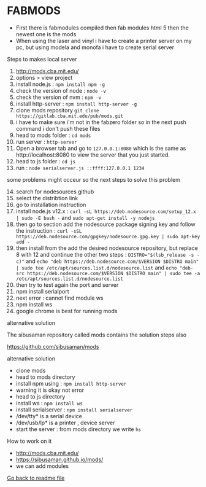 # FABMODS

- First there is fabmodules compiled then fab modules html 5 then the newest one is the mods
- When using the laser and vinyl i have to create a printer server on my pc, but using modela and monofa i have to create serial server

Steps to makes local server

1. http://mods.cba.mit.edu/
2. options > view project
3. install node.js : `npm install npm -g`
4. check the version of node : `node -v`
5. check the version of nvm : `npm -v`
6. install http-server : `npm install http-server -g`
7. clone mods repository `git clone https://gitlab.cba.mit.edu/pub/mods.git`
8. i have to make sure i'm not in the fabzero folder so in the next push command i don't push these files
9. head to mods folder : `cd mods`
10. run server : `http-server`
11. Open a browser tab and go to `127.0.0.1:8080` which is the same as http://localhost:8080 to view the server that you just started.
12. head to js folder : `cd js`
13. run : `node serialserver.js ::ffff:127.0.0.1 1234`

some problems might occeur so the next steps to solve this problem

14. search for nodesources github
15. select the distribtion link
16. go to installation instruction
17. install node.js v12.x : `curl -sL https://deb.nodesource.com/setup_12.x | sudo -E bash -` and `sudo apt-get install -y nodejs`
18. then go to section add the nodesource package signing key and follow the instruction : `curl -sSL https://deb.nodesource.com/gpgkey/nodesource.gpg.key | sudo apt-key add -`
19. then install from the add the desired nodesource repository, but replace 8 with 12 and continue the other two steps : `DISTRO="$(lsb_release -s -c)"` and `echo "deb https://deb.nodesource.com/$VERSION $DISTRO main" | sudo tee /etc/apt/sources.list.d/nodesource.list` and `echo "deb-src https://deb.nodesource.com/$VERSION $DISTRO main" | sudo tee -a /etc/apt/sources.list.d/nodesource.list`
20. then try to test again the port and server
21. npm install serialport
22. next error : cannot find module ws
23. npm install ws
24. google chrome is best for running mods

alternative solution

The sibusaman repository called mods contains the solution steps also

https://github.com/sibusaman/mods

alternative solution

- clone mods
- head to mods directory
- install npm using : `npm install http-server`
- warning it is okay not error
- head to js directory
- install ws : `npm install ws`
- install serialserver : `npm install serialserver`
- /dev/tty* is a serial device
- /dev/usb/lp* is a printer , device server
- start the server : from mods directory we write `hs`


How to work on it
- http://mods.cba.mit.edu/
- https://sibusaman.github.io/mods/
- we can add modules

[Go back to readme file](/readme.md)